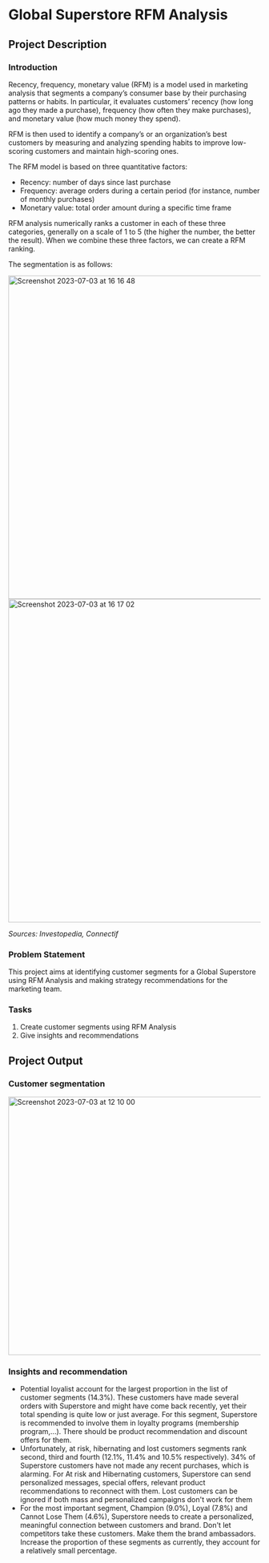 # Global Superstore RFM Analysis
## Project Description
### Introduction
Recency, frequency, monetary value (RFM) is a model used in marketing analysis that segments a company’s consumer base by their purchasing patterns or habits. In particular, it evaluates customers’ recency (how long ago they made a purchase), frequency (how often they make purchases), and monetary value (how much money they spend).

RFM is then used to identify a company’s or an organization’s best customers by measuring and analyzing spending habits to improve low-scoring customers and maintain high-scoring ones.

The RFM model is based on three quantitative factors:
- Recency: number of days since last purchase
- Frequency: average orders during a certain period (for instance, number of monthly purchases)
- Monetary value: total order amount during a specific time frame

RFM analysis numerically ranks a customer in each of these three categories, generally on a scale of 1 to 5 (the higher the number, the better the result). When we combine these three factors, we can create a RFM ranking.

The segmentation is as follows:

<img width="646" alt="Screenshot 2023-07-03 at 16 16 48" src="https://github.com/ngocminhantran/RFM-Analysis/assets/130781119/4d04da17-7232-4cec-8e08-9c4d8f44f9a3">
<img width="646" alt="Screenshot 2023-07-03 at 16 17 02" src="https://github.com/ngocminhantran/RFM-Analysis/assets/130781119/682edce4-71fd-4c1f-8eb1-eef0c1ef752f">

*Sources: Investopedia, Connectif*
### Problem Statement
This project aims at identifying customer segments for a Global Superstore using RFM Analysis and making strategy recommendations for the marketing team.
### Tasks
1. Create customer segments using RFM Analysis
2. Give insights and recommendations
## Project Output
### Customer segmentation
<img width="516" alt="Screenshot 2023-07-03 at 12 10 00" src="https://github.com/ngocminhantran/RFM-Analysis/assets/130781119/269e5528-6d0a-4028-88fc-94cbf964ce9c">

### Insights and recommendation
- Potential loyalist account for the largest proportion in the list of customer segments (14.3%). These customers have made several orders with Superstore and might have come back recently, yet their total spending is quite low or just average. For this segment, Superstore is recommended to involve them in loyalty programs (membership program,...). There should be product recommendation and discount offers for them.
- Unfortunately, at risk, hibernating and lost customers segments rank second, third and fourth (12.1%, 11.4% and 10.5% respectively). 34% of Superstore customers have not made any recent purchases, which is alarming. For At risk and Hibernating customers, Superstore can send personalized messages, special offers, relevant product recommendations to reconnect with them. Lost customers can be ignored if both mass and personalized campaigns don't work for them
- For the most important segment, Champion (9.0%), Loyal (7.8%) and Cannot Lose Them (4.6%), Superstore needs to create a personalized, meaningful connection between customers and brand. Don't let competitors take these customers. Make them the brand ambassadors. Increase the proportion of these segments as currently, they account for a relatively small percentage.
